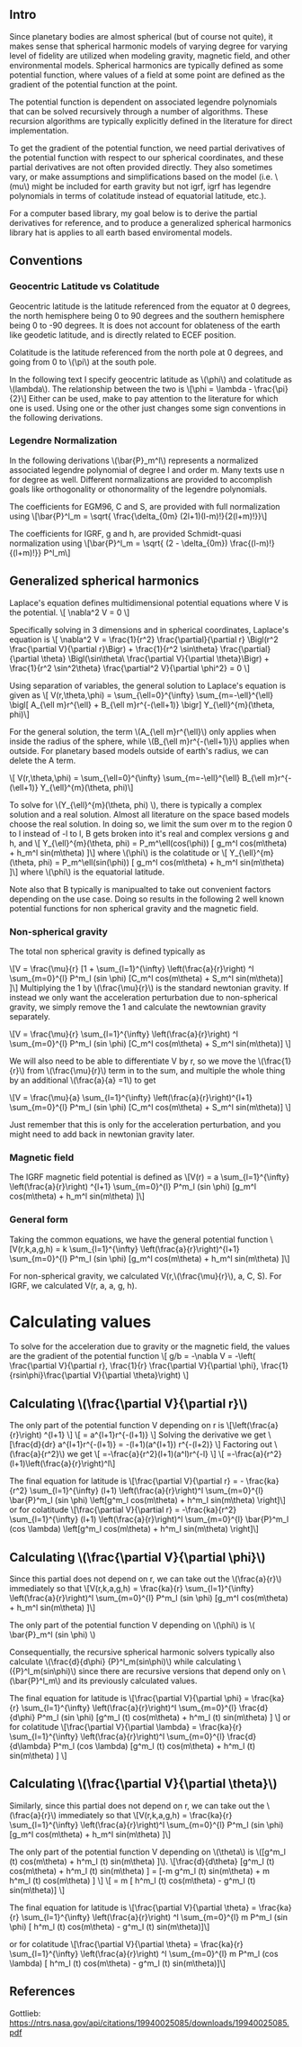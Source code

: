 ## Intro
Since planetary bodies are almost spherical (but of course not quite), it makes sense that spherical harmonic models of varying degree for varying level of fidelity are utilized when modeling gravity, magnetic field, and other environmental models. Spherical harmonics are typically defined as some potential function, where values of a field at some point are defined as the gradient of the potential function at the point. 

The potential function is dependent on associated legendre polynomials that can be solved recursively through a number of algorithms. These recursion algorithms are typically explicitly defined in the literature for direct implementation. 

To get the gradient of the potential function, we need partial derivatives of the potential function with respect to our spherical coordinates, and these partial derivatives are not often provided directly. They also sometimes vary, or make assumptions and simplifications based on the model (i.e. \\(mu\\) might be included for earth gravity but not igrf, igrf has legendre polynomials in terms of colatitude instead of equatorial latitude, etc.). 

For a computer based library, my goal below is to derive the partial derivatives for reference, and to produce a generalized spherical harmonics library hat is applies to all earth based enviromental models.

## Conventions
### Geocentric Latitude vs Colatitude
Geocentric latitude is the latitude referenced from the equator at 0 degrees, the north hemisphere being 0 to 90 degrees and the southern hemisphere being 0 to -90 degrees. It is does not account for oblateness of the earth like geodetic latitude, and is directly related to ECEF position.

Colatitude is the latitude referenced from the north pole at 0 degrees, and going from 0 to \\(\pi\\) at the south pole.

In the following text I specify geocentric latitude as \\(\phi\\) and colatitude as \\(lambda\\). The relationship between the two is
\\[\phi = \lambda - \frac{\pi}{2}\\] Either can be used, make to pay attention to the literature for which one is used. Using one or the other just changes some sign conventions in the following derivations.

### Legendre Normalization
In the following derivations \\(\bar{P}_m^l\\) represents a normalized associated legendre polynomial of degree l and order m. Many texts use n for degree as well. Different normalizations are provided to accomplish goals like orthogonality or othonormality of the legendre polynomials. 

The coefficients for EGM96, C and S, are provided with full normalization using 
\\[\bar{P}^l_m = \sqrt{ \frac{\delta_{0m} (2l+1)(l-m)!}{2(l+m)!}}\\]
 
The coefficients for IGRF, g and h, are provided Schmidt-quasi normalization using
\\[\bar{P}^l_m = \sqrt{ (2 - \delta_{0m}) \frac{(l-m)!}{(l+m)!}} P^l_m\\] 

## Generalized spherical harmonics
Laplace's equation defines multidimensional potential equations where V is the potential.
\\[
\nabla^2 V = 0
\\]

Specifically solving in 3 dimensions and in spherical coordinates, Laplace's equation is 
\\[
\nabla^2 V = 
\frac{1}{r^2} \frac{\partial}{\partial r} \Bigl(r^2 \frac{\partial V}{\partial r}\Bigr) +
\frac{1}{r^2 \sin\theta} \frac{\partial}{\partial \theta} \Bigl(\sin\theta\ \frac{\partial V}{\partial \theta}\Bigr) +
\frac{1}{r^2 \sin^2\theta} \frac{\partial^2 V}{\partial \phi^2} = 0
\\]

Using separation of variables, the general solution to Laplace's equation is given as
\\[ V(r,\theta,\phi) = \sum_{\ell=0}^{\infty} \sum_{m=-\ell}^{\ell} \bigl[ A_{\ell m}r^{\ell} + B_{\ell m}r^{-(\ell+1)} \bigr] Y_{\ell}^{m}(\theta, phi)\\]

For the general solution, the term \\(A_{\ell m}r^{\ell}\\) only applies when inside the radius of the sphere, while \\(B_{\ell m}r^{-(\ell+1)}\\) applies when outside. For planetary based models outside of earth's radius, we can delete the A term. 

\\[ V(r,\theta,\phi) = \sum_{\ell=0}^{\infty} \sum_{m=-\ell}^{\ell} B_{\ell m}r^{-(\ell+1)} Y_{\ell}^{m}(\theta, phi)\\]

To solve for \\(Y_{\ell}^{m}(\theta, phi) \\), there is typically a complex solution and a real solution. Almost all literature on the space based models choose the real solution. In doing so, we limit the sum over m to the region 0 to l instead of -l to l, B gets broken into it's real and complex versions g and h, and 
\\[ Y_{\ell}^{m}(\theta, phi) = P_m^\ell(cos(\phi)) [ g_m^l cos(m\theta) + h_m^l sin(m\theta) ]\\] where \\(\phi\\) is the colatitude or 
\\[ Y_{\ell}^{m}(\theta, phi) = P_m^\ell(sin(\phi)) [ g_m^l cos(m\theta) + h_m^l sin(m\theta) ]\\] where \\(\phi\\) is the equatorial latitude.

Note also that B typically is manipualted to take out convenient factors depending on the use case. Doing so results in the following 2 well known potential functions for non spherical gravity and the magnetic field. 

### Non-spherical gravity
The total non spherical gravity is defined typically as

\\[V = \frac{\mu}{r} [1 + \sum_{l=1}^{\infty} \left(\frac{a}{r}\right) ^l \sum_{m=0}^{l} P^m_l (sin \phi) [C_m^l cos(m\theta) + S_m^l sin(m\theta)] ]\\]
Multiplying the 1 by \\(\frac{\mu}{r}\\) is the standard newtonian gravity. If instead we only want the acceleration perturbation due to non-spherical gravity, we simply remove the 1 and calculate the newtownian gravity separately.

\\[V = \frac{\mu}{r} \sum_{l=1}^{\infty} \left(\frac{a}{r}\right) ^l \sum_{m=0}^{l} P^m_l (sin \phi) [C_m^l cos(m\theta) + S_m^l sin(m\theta)] \\]

We will also need to be able to differentiate V by r, so we move the \\(\frac{1}{r}\\) from \\(\frac{\mu}{r}\\) term in to the sum, and multiple the whole thing by an additional \\(\frac{a}{a} =1\\) to get

\\[V = \frac{\mu}{a} \sum_{l=1}^{\infty} \left(\frac{a}{r}\right)^{l+1}  \sum_{m=0}^{l} P^m_l (sin \phi) [C_m^l cos(m\theta) + S_m^l sin(m\theta)] \\]

Just remember that this is only for the acceleration perturbation, and you might need to add back in newtonian gravity later.

### Magnetic field
The IGRF magnetic field potential is defined as 
\\[V(r) = a \sum_{l=1}^{\infty} \left(\frac{a}{r}\right) ^{l+1} \sum_{m=0}^{l} P^m_l (sin \phi) [g_m^l cos(m\theta) + h_m^l sin(m\theta) ]\\]

### General form
Taking the common equations, we have the general potential function
\\[V(r,k,a,g,h) = k \sum_{l=1}^{\infty} \left(\frac{a}{r}\right)^{l+1} \sum_{m=0}^{l} P^m_l (sin \phi) [g_m^l cos(m\theta) + h_m^l sin(m\theta) ]\\]

For non-spherical gravity, we calculated V(r,\\(\frac{\mu}{r}\\), a, C, S).
For IGRF, we calculated V(r, a, a, g, h).

# Calculating values
To solve for the acceleration due to gravity or the magnetic field, the values are the gradient of the potential function
\\[ g/b = -\nabla V = -\left( \frac{\partial V}{\partial r}, \frac{1}{r} \frac{\partial V}{\partial \phi}, \frac{1}{rsin\phi}\frac{\partial V}{\partial \theta}\right) \\]

## Calculating \\(\frac{\partial V}{\partial r}\\)
The only part of the potential function V depending on r is 
\\[\left(\frac{a}{r}\right) ^{l+1} \\] \\[ = a^{l+1}r^{-(l+1)} \\]
Solving the derivative we get
\\[\frac{d}{dr} a^{l+1}r^{-(l+1)} = -(l+1)(a^{l+1}) r^{-(l+2)} \\]
Factoring out \\(\frac{a}{r^2}\\) we get
\\[ =-\frac{a}{r^2}(l+1)(a^l)r^{-l} \\]
\\[ =-\frac{a}{r^2}(l+1)\left(\frac{a}{r}\right)^l\\]

The final equation for latitude is 
\\[\frac{\partial V}{\partial r} = - \frac{ka}{r^2} \sum_{l=1}^{\infty} (l+1) \left(\frac{a}{r}\right)^l \sum_{m=0}^{l} \bar{P}^m_l (sin \phi) \left[g^m_l cos(m\theta) + h^m_l sin(m\theta) \right]\\]
or for colatitude
\\[\frac{\partial V}{\partial r} = -\frac{ka}{r^2} \sum_{l=1}^{\infty} (l+1) \left(\frac{a}{r}\right)^l \sum_{m=0}^{l} \bar{P}^m_l (cos \lambda) \left[g^m_l cos(m\theta) + h^m_l sin(m\theta) \right]\\]
## Calculating \\(\frac{\partial V}{\partial \phi}\\)

Since this partial does not depend on r, we can take out the \\(\frac{a}{r}\\) immediately so that 
\\[V(r,k,a,g,h) = \frac{ka}{r} \sum_{l=1}^{\infty} \left(\frac{a}{r}\right)^l \sum_{m=0}^{l} P^m_l (sin \phi) [g_m^l cos(m\theta) + h_m^l sin(m\theta) ]\\]

The only part of the potential function V depending on \\(\phi\\) is \\(  \bar{P}_m^l (sin \phi) \\)

Consequentially, the recursive spherical harmonic solvers typically also calculate \\(\frac{d}{d\phi} {P}^l_m(sin\phi)\\) while calculating \\({P}^l_m(sin\phi)\\) since there are recursive versions that depend only on \\(\bar{P}^l_m\\) and its previously calculated values.

The final equation for latitude is 
\\[\frac{\partial V}{\partial \phi} = \frac{ka}{r} \sum_{l=1}^{\infty} \left(\frac{a}{r}\right)^l \sum_{m=0}^{l} \frac{d}{d\phi} P^m_l (sin \phi) [g^m_l (t) cos(m\theta) + h^m_l (t) sin(m\theta) ] \\]
or for colatitude
\\[\frac{\partial V}{\partial \lambda} = \frac{ka}{r} \sum_{l=1}^{\infty} \left(\frac{a}{r}\right)^l \sum_{m=0}^{l} \frac{d}{d\lambda} P^m_l (cos \lambda) [g^m_l (t) cos(m\theta) + h^m_l (t) sin(m\theta) ] \\]

## Calculating \\(\frac{\partial V}{\partial \theta}\\)

Similarly, since this partial does not depend on r, we can take out the \\(\frac{a}{r}\\) immediately so that 
\\[V(r,k,a,g,h) = \frac{ka}{r} \sum_{l=1}^{\infty} \left(\frac{a}{r}\right)^l \sum_{m=0}^{l} P^m_l (sin \phi) [g_m^l cos(m\theta) + h_m^l sin(m\theta) ]\\]

The only part of the potential function V depending on \\(\theta\\) is \\([g^m_l (t) cos(m\theta) + h^m_l (t) sin(m\theta) ]\\).
\\[\frac{d}{d\theta} [g^m_l (t) cos(m\theta) + h^m_l (t) sin(m\theta) ] = [-m g^m_l (t) sin(m\theta) + m h^m_l (t) cos(m\theta) ] \\]
\\[ = m [ h^m_l (t) cos(m\theta) - g^m_l (t) sin(m\theta)] \\]

The final equation for latitude is
\\[\frac{\partial V}{\partial \theta} = \frac{ka}{r} \sum_{l=1}^{\infty} \left(\frac{a}{r}\right) ^l \sum_{m=0}^{l} m P^m_l (sin \phi) [ h^m_l (t) cos(m\theta) - g^m_l (t) sin(m\theta)]\\]

or for colatitude
\\[\frac{\partial V}{\partial \theta} = \frac{ka}{r} \sum_{l=1}^{\infty} \left(\frac{a}{r}\right) ^l \sum_{m=0}^{l} m P^m_l (cos \lambda) [ h^m_l (t) cos(m\theta) - g^m_l (t) sin(m\theta)]\\]

## References
Gottlieb: https://ntrs.nasa.gov/api/citations/19940025085/downloads/19940025085.pdf
